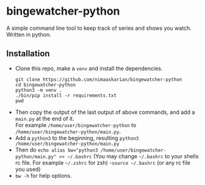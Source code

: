 # bingewatcher-python
A simple command line tool to keep track of series and shows you watch. Written in python.
## Installation
- Clone this repo, make a `venv` and install the dependencies.
    ```
    git clone https://github.com/nimaaskarian/bingewatcher-python
    cd bingewatcher-python
    python3 -m venv .
    ./bin/pip install -r requirements.txt
    pwd
    ```
- Then copy the output of the last output of above commands, and add a `main.py` at the end of it.  
    For example `/home/user/bingewatcher-python` to `/home/user/bingewatcher-python/main.py`.  
- Add a `python3` to the beginning, resulting `python3 /home/user/bingewatcher-python/main.py`
- Then do `echo alias bw="python3 /home/user/bingewatcher-python/main.py" >> ~/.bashrc` (You may change `~/.bashrc` to your shells rc file. For example `~/.zshrc` for zsh)
-`source ~/.bashrc` (or any rc file you used)
- `bw -h` for help options.

